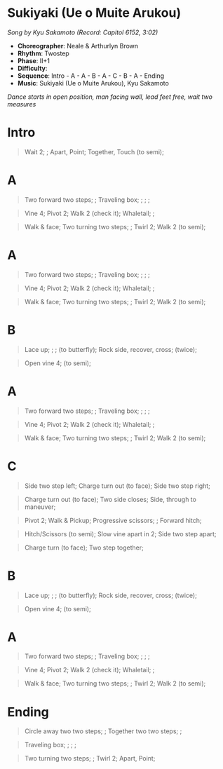 # Sukiyaki (Ue o Muite Arukou)
*Song by Kyu Sakamoto (Record: Capitol 6152, 3:02)*

* **Choreographer**: Neale & Arthurlyn Brown
* **Rhythm**: Twostep
* **Phase**: II+1
* **Difficulty**:
* **Sequence**: Intro - A - A - B - A - C - B - A - Ending
* **Music**: Sukiyaki (Ue o Muite Arukou), Kyu Sakamoto

*Dance starts in open position, man facing wall, lead feet free, wait two measures*

# Intro

> Wait 2; ; Apart, Point; Together, Touch (to semi);

# A

> Two forward two steps; ; Traveling box; ; ; ;

> Vine 4; Pivot 2; Walk 2 (check it); Whaletail; ;

> Walk & face; Two turning two steps; ; Twirl 2; Walk 2 (to semi);

# A

> Two forward two steps; ; Traveling box; ; ; ;

> Vine 4; Pivot 2; Walk 2 (check it); Whaletail; ;

> Walk & face; Two turning two steps; ; Twirl 2; Walk 2 (to semi);

# B

> Lace up; ; ; (to butterfly); Rock side, recover, cross; (twice);

> Open vine 4; (to semi);

# A

> Two forward two steps; ; Traveling box; ; ; ;

> Vine 4; Pivot 2; Walk 2 (check it); Whaletail; ;

> Walk & face; Two turning two steps; ; Twirl 2; Walk 2 (to semi);

# C

> Side two step left; Charge turn out (to face); Side two step right;

> Charge turn out (to face); Two side closes; Side, through to maneuver;

> Pivot 2; Walk & Pickup; Progressive scissors; ; Forward hitch;

> Hitch/Scissors (to semi); Slow vine apart in 2; Side two step apart;

> Charge turn (to face); Two step together;

# B

> Lace up; ; ; (to butterfly); Rock side, recover, cross; (twice);

> Open vine 4; (to semi);

# A

> Two forward two steps; ; Traveling box; ; ; ;

> Vine 4; Pivot 2; Walk 2 (check it); Whaletail; ;

> Walk & face; Two turning two steps; ; Twirl 2; Walk 2 (to semi);

# Ending

> Circle away two two steps; ; Together two two steps; ;

> Traveling box; ; ; ;

> Two turning two steps; ; Twirl 2; Apart, Point;
